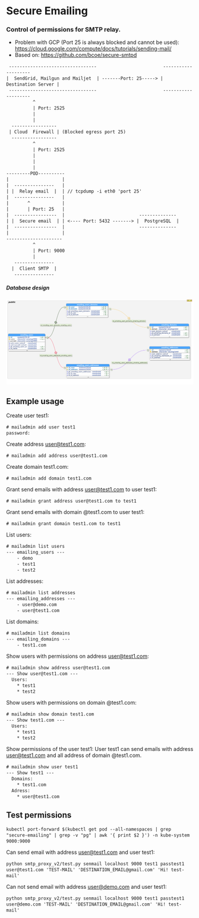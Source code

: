 # Secure Emailing

### Control of permissions for SMTP relay.

- Problem with GCP (Port 25 is always blocked and cannot be used): https://cloud.google.com/compute/docs/tutorials/sending-mail/
- Based on: https://github.com/bcoe/secure-smtpd

```
 ---------------------------------                         --------------------
|  SendGrid, Mailgun and Mailjet  | -------Port: 25-----> | Destination Server |
 ---------------------------------                         --------------------
          ^
          | Port: 2525
          |
          |
  ----------------- 
 | Cloud  Firewall | (Blocked egress port 25)
  ----------------- 
          ^
          | Port: 2525
          |
          |
          |
---------POD----------
|                    |
|  ---------------   |
| |  Relay email  |  | // tcpdump -i eth0 'port 25'
|  ---------------   |
|       ^            |
|       | Port: 25   |
|  ----------------  |                            --------------
| |  Secure email  | | <---- Port: 5432 -------> |  PostgreSQL  |
|  ----------------  |                            --------------
|                    |
---------------------
          ^
          | Port: 9000
          |
   ---------------
  |  Client SMTP  |  
   ---------------

```

##### Database design

<img src="https://raw.githubusercontent.com/Tedezed/kubernetes-containers-tools/master/docs/img/secure_emailing.png">

## Example usage

Create user test1:
```
# mailadmin add user test1
password: 
```

Create address user@test1.com:
```
# mailadmin add address user@test1.com
```

Create domain test1.com:
```
# mailadmin add domain test1.com
```

Grant send emails with address user@test1.com to user test1:
```
# mailadmin grant address user@test1.com to test1
```

Grant send emails with domain @test1.com to user test1:
```
# mailadmin grant domain test1.com to test1
```

List users:
```
# mailadmin list users 
--- emailing_users ---
    - demo
    - test1
    - test2
```

List addresses:
```
# mailadmin list addresses 
--- emailing_addresses ---
    - user@demo.com
    - user@test1.com
```

List domains:
```
# mailadmin list domains 
--- emailing_domains ---
    - test1.com
```

Show users with permissions on address user@test1.com:
```
# mailadmin show address user@test1.com
--- Show user@test1.com ---
  Users:
    * test1
    * test2
```

Show users with permissions on domain @test1.com:
```
# mailadmin show domain test1.com
--- Show test1.com ---
  Users:
    * test1
    * test2
```

Show permissions of the user test1:
User test1 can send emails with address user@test1.com and all address of domain @test1.com.
```
# mailadmin show user test1
--- Show test1 ---
  Domains:
    * test1.com
  Adress:
    * user@test1.com
```


## Test permissions

```
kubectl port-forward $(kubectl get pod --all-namespaces | grep "secure-emailing" | grep -v "pg" | awk '{ print $2 }') -n kube-system 9000:9000
```

Can send email with address user@test1.com and user test1:
```
python smtp_proxy_v2/test.py senmail localhost 9000 test1 passtest1 user@test1.com 'TEST-MAIL' 'DESTINATION_EMAIL@gmail.com' 'Hi! test-mail'
```

Can not send email with address user@demo.com and user test1:
```
python smtp_proxy_v2/test.py senmail localhost 9000 test1 passtest1 user@demo.com 'TEST-MAIL' 'DESTINATION_EMAIL@gmail.com' 'Hi! test-mail'
```